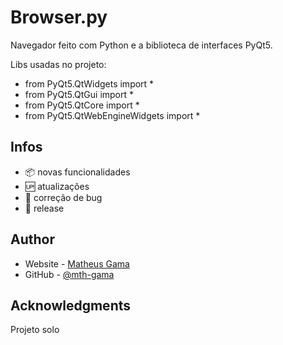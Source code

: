# Browser.py

Navegador feito com Python e a biblioteca de interfaces PyQt5.

Libs usadas no projeto:
- from PyQt5.QtWidgets import *
- from PyQt5.QtGui import *
- from PyQt5.QtCore import *
- from PyQt5.QtWebEngineWidgets import *

## Infos

- :package: novas funcionalidades
- :up: atualizações 
- :ant: correção de bug
- :checkered_flag: release

## Author

- Website - [Matheus Gama](https://mth-gama.github.io/)
- GitHub - [@mth-gama](https://github.com/mth-gama)

## Acknowledgments

Projeto solo